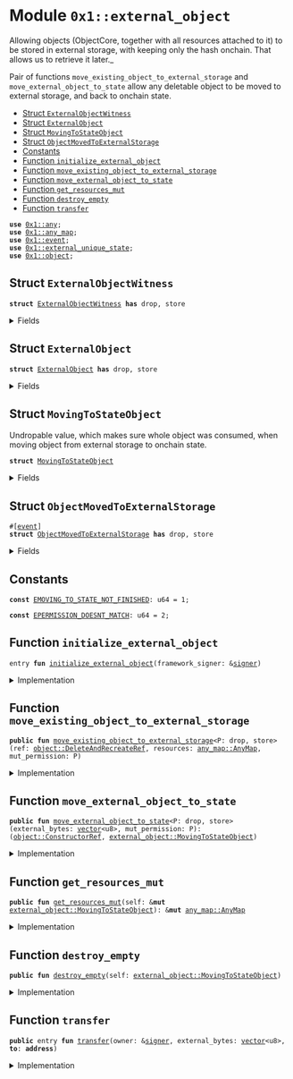 
<a id="0x1_external_object"></a>

# Module `0x1::external_object`

Allowing objects (ObjectCore, together with all resources attached to it) to be stored
in external storage, with keeping only the hash onchain. That allows us to retrieve it later._

Pair of functions <code>move_existing_object_to_external_storage</code> and <code>move_external_object_to_state</code>
allow any deletable object to be moved to external storage, and back to onchain state.


-  [Struct `ExternalObjectWitness`](#0x1_external_object_ExternalObjectWitness)
-  [Struct `ExternalObject`](#0x1_external_object_ExternalObject)
-  [Struct `MovingToStateObject`](#0x1_external_object_MovingToStateObject)
-  [Struct `ObjectMovedToExternalStorage`](#0x1_external_object_ObjectMovedToExternalStorage)
-  [Constants](#@Constants_0)
-  [Function `initialize_external_object`](#0x1_external_object_initialize_external_object)
-  [Function `move_existing_object_to_external_storage`](#0x1_external_object_move_existing_object_to_external_storage)
-  [Function `move_external_object_to_state`](#0x1_external_object_move_external_object_to_state)
-  [Function `get_resources_mut`](#0x1_external_object_get_resources_mut)
-  [Function `destroy_empty`](#0x1_external_object_destroy_empty)
-  [Function `transfer`](#0x1_external_object_transfer)


<pre><code><b>use</b> <a href="../../aptos-stdlib/doc/any.md#0x1_any">0x1::any</a>;
<b>use</b> <a href="../../aptos-stdlib/doc/any_map.md#0x1_any_map">0x1::any_map</a>;
<b>use</b> <a href="event.md#0x1_event">0x1::event</a>;
<b>use</b> <a href="external_unique_state.md#0x1_external_unique_state">0x1::external_unique_state</a>;
<b>use</b> <a href="object.md#0x1_object">0x1::object</a>;
</code></pre>



<a id="0x1_external_object_ExternalObjectWitness"></a>

## Struct `ExternalObjectWitness`



<pre><code><b>struct</b> <a href="external_object.md#0x1_external_object_ExternalObjectWitness">ExternalObjectWitness</a> <b>has</b> drop, store
</code></pre>



<details>
<summary>Fields</summary>


<dl>
<dt>
<code>dummy_field: bool</code>
</dt>
<dd>

</dd>
</dl>


</details>

<a id="0x1_external_object_ExternalObject"></a>

## Struct `ExternalObject`



<pre><code><b>struct</b> <a href="external_object.md#0x1_external_object_ExternalObject">ExternalObject</a> <b>has</b> drop, store
</code></pre>



<details>
<summary>Fields</summary>


<dl>
<dt>
<code>object_ref: <a href="object.md#0x1_object_CreateAtAddressRef">object::CreateAtAddressRef</a></code>
</dt>
<dd>
 Object address used when object is uncompressed
</dd>
<dt>
<code>resources: <a href="../../aptos-stdlib/doc/any_map.md#0x1_any_map_AnyMap">any_map::AnyMap</a></code>
</dt>
<dd>

</dd>
<dt>
<code>mut_permission: <a href="../../aptos-stdlib/doc/any.md#0x1_any_Any">any::Any</a></code>
</dt>
<dd>

</dd>
</dl>


</details>

<a id="0x1_external_object_MovingToStateObject"></a>

## Struct `MovingToStateObject`

Undropable value, which makes sure whole object was consumed,
when moving object from external storage to onchain state.


<pre><code><b>struct</b> <a href="external_object.md#0x1_external_object_MovingToStateObject">MovingToStateObject</a>
</code></pre>



<details>
<summary>Fields</summary>


<dl>
<dt>
<code>resources: <a href="../../aptos-stdlib/doc/any_map.md#0x1_any_map_AnyMap">any_map::AnyMap</a></code>
</dt>
<dd>

</dd>
</dl>


</details>

<a id="0x1_external_object_ObjectMovedToExternalStorage"></a>

## Struct `ObjectMovedToExternalStorage`



<pre><code>#[<a href="event.md#0x1_event">event</a>]
<b>struct</b> <a href="external_object.md#0x1_external_object_ObjectMovedToExternalStorage">ObjectMovedToExternalStorage</a> <b>has</b> drop, store
</code></pre>



<details>
<summary>Fields</summary>


<dl>
<dt>
<code>object_addr: <b>address</b></code>
</dt>
<dd>

</dd>
<dt>
<code><a href="../../aptos-stdlib/../move-stdlib/doc/hash.md#0x1_hash">hash</a>: u256</code>
</dt>
<dd>

</dd>
</dl>


</details>

<a id="@Constants_0"></a>

## Constants


<a id="0x1_external_object_EMOVING_TO_STATE_NOT_FINISHED"></a>



<pre><code><b>const</b> <a href="external_object.md#0x1_external_object_EMOVING_TO_STATE_NOT_FINISHED">EMOVING_TO_STATE_NOT_FINISHED</a>: u64 = 1;
</code></pre>



<a id="0x1_external_object_EPERMISSION_DOESNT_MATCH"></a>



<pre><code><b>const</b> <a href="external_object.md#0x1_external_object_EPERMISSION_DOESNT_MATCH">EPERMISSION_DOESNT_MATCH</a>: u64 = 2;
</code></pre>



<a id="0x1_external_object_initialize_external_object"></a>

## Function `initialize_external_object`



<pre><code>entry <b>fun</b> <a href="external_object.md#0x1_external_object_initialize_external_object">initialize_external_object</a>(framework_signer: &<a href="../../aptos-stdlib/../move-stdlib/doc/signer.md#0x1_signer">signer</a>)
</code></pre>



<details>
<summary>Implementation</summary>


<pre><code>entry <b>fun</b> <a href="external_object.md#0x1_external_object_initialize_external_object">initialize_external_object</a>(framework_signer: &<a href="../../aptos-stdlib/../move-stdlib/doc/signer.md#0x1_signer">signer</a>) {
    <a href="external_unique_state.md#0x1_external_unique_state_enable_external_storage_for_type">external_unique_state::enable_external_storage_for_type</a>&lt;<a href="external_object.md#0x1_external_object_ExternalObject">ExternalObject</a>, <a href="external_object.md#0x1_external_object_ExternalObjectWitness">ExternalObjectWitness</a>&gt;(framework_signer, <a href="external_object.md#0x1_external_object_ExternalObjectWitness">ExternalObjectWitness</a> {});
}
</code></pre>



</details>

<a id="0x1_external_object_move_existing_object_to_external_storage"></a>

## Function `move_existing_object_to_external_storage`



<pre><code><b>public</b> <b>fun</b> <a href="external_object.md#0x1_external_object_move_existing_object_to_external_storage">move_existing_object_to_external_storage</a>&lt;P: drop, store&gt;(ref: <a href="object.md#0x1_object_DeleteAndRecreateRef">object::DeleteAndRecreateRef</a>, resources: <a href="../../aptos-stdlib/doc/any_map.md#0x1_any_map_AnyMap">any_map::AnyMap</a>, mut_permission: P)
</code></pre>



<details>
<summary>Implementation</summary>


<pre><code><b>public</b> <b>fun</b> <a href="external_object.md#0x1_external_object_move_existing_object_to_external_storage">move_existing_object_to_external_storage</a>&lt;P: drop + store&gt;(ref: DeleteAndRecreateRef, resources: AnyMap, mut_permission: P) {
    <b>let</b> object_addr = ref.address_from_delete_and_recreate_ref();
    <b>let</b> object_ref = <a href="object.md#0x1_object_delete_and_can_recreate">object::delete_and_can_recreate</a>(ref);

    <b>let</b> compressed_object = <a href="external_object.md#0x1_external_object_ExternalObject">ExternalObject</a> {
        object_ref,
        resources,
        mut_permission: <a href="../../aptos-stdlib/doc/any.md#0x1_any_pack">any::pack</a>(mut_permission),
    };

    <b>let</b> <a href="../../aptos-stdlib/../move-stdlib/doc/hash.md#0x1_hash">hash</a> = <a href="external_unique_state.md#0x1_external_unique_state_move_to_external_storage">external_unique_state::move_to_external_storage</a>(compressed_object, &<a href="external_object.md#0x1_external_object_ExternalObjectWitness">ExternalObjectWitness</a> {});

    <a href="event.md#0x1_event_emit">event::emit</a>(<a href="external_object.md#0x1_external_object_ObjectMovedToExternalStorage">ObjectMovedToExternalStorage</a> {
        object_addr,
        <a href="../../aptos-stdlib/../move-stdlib/doc/hash.md#0x1_hash">hash</a>,
    });
}
</code></pre>



</details>

<a id="0x1_external_object_move_external_object_to_state"></a>

## Function `move_external_object_to_state`



<pre><code><b>public</b> <b>fun</b> <a href="external_object.md#0x1_external_object_move_external_object_to_state">move_external_object_to_state</a>&lt;P: drop, store&gt;(external_bytes: <a href="../../aptos-stdlib/../move-stdlib/doc/vector.md#0x1_vector">vector</a>&lt;u8&gt;, mut_permission: P): (<a href="object.md#0x1_object_ConstructorRef">object::ConstructorRef</a>, <a href="external_object.md#0x1_external_object_MovingToStateObject">external_object::MovingToStateObject</a>)
</code></pre>



<details>
<summary>Implementation</summary>


<pre><code><b>public</b> <b>fun</b> <a href="external_object.md#0x1_external_object_move_external_object_to_state">move_external_object_to_state</a>&lt;P: drop + store&gt;(external_bytes: <a href="../../aptos-stdlib/../move-stdlib/doc/vector.md#0x1_vector">vector</a>&lt;u8&gt;, mut_permission: P): (ConstructorRef, <a href="external_object.md#0x1_external_object_MovingToStateObject">MovingToStateObject</a>) {
    <b>let</b> <a href="external_object.md#0x1_external_object_ExternalObject">ExternalObject</a> {
        object_ref,
        resources,
        mut_permission: external_mut_perm,
    } = <a href="external_unique_state.md#0x1_external_unique_state_move_from_external_storage">external_unique_state::move_from_external_storage</a>&lt;<a href="external_object.md#0x1_external_object_ExternalObject">ExternalObject</a>, <a href="external_object.md#0x1_external_object_ExternalObjectWitness">ExternalObjectWitness</a>&gt;(external_bytes, &<a href="external_object.md#0x1_external_object_ExternalObjectWitness">ExternalObjectWitness</a> {});
    <b>assert</b>!(mut_permission == external_mut_perm.unpack(), <a href="external_object.md#0x1_external_object_EPERMISSION_DOESNT_MATCH">EPERMISSION_DOESNT_MATCH</a>);

    <b>let</b> constructor_ref = <a href="object.md#0x1_object_create_object_at_address_from_ref">object::create_object_at_address_from_ref</a>(object_ref);

    (constructor_ref, <a href="external_object.md#0x1_external_object_MovingToStateObject">MovingToStateObject</a> {
        resources: resources,
    })
}
</code></pre>



</details>

<a id="0x1_external_object_get_resources_mut"></a>

## Function `get_resources_mut`



<pre><code><b>public</b> <b>fun</b> <a href="external_object.md#0x1_external_object_get_resources_mut">get_resources_mut</a>(self: &<b>mut</b> <a href="external_object.md#0x1_external_object_MovingToStateObject">external_object::MovingToStateObject</a>): &<b>mut</b> <a href="../../aptos-stdlib/doc/any_map.md#0x1_any_map_AnyMap">any_map::AnyMap</a>
</code></pre>



<details>
<summary>Implementation</summary>


<pre><code><b>public</b> <b>fun</b> <a href="external_object.md#0x1_external_object_get_resources_mut">get_resources_mut</a>(self: &<b>mut</b> <a href="external_object.md#0x1_external_object_MovingToStateObject">MovingToStateObject</a>): &<b>mut</b> AnyMap {
    &<b>mut</b> self.resources
}
</code></pre>



</details>

<a id="0x1_external_object_destroy_empty"></a>

## Function `destroy_empty`



<pre><code><b>public</b> <b>fun</b> <a href="external_object.md#0x1_external_object_destroy_empty">destroy_empty</a>(self: <a href="external_object.md#0x1_external_object_MovingToStateObject">external_object::MovingToStateObject</a>)
</code></pre>



<details>
<summary>Implementation</summary>


<pre><code><b>public</b> <b>fun</b> <a href="external_object.md#0x1_external_object_destroy_empty">destroy_empty</a>(self: <a href="external_object.md#0x1_external_object_MovingToStateObject">MovingToStateObject</a>) {
    <b>assert</b>!(<a href="../../aptos-stdlib/doc/any_map.md#0x1_any_map_length">any_map::length</a>(&self.resources) == 0, <a href="external_object.md#0x1_external_object_EMOVING_TO_STATE_NOT_FINISHED">EMOVING_TO_STATE_NOT_FINISHED</a>);
    <b>let</b> <a href="external_object.md#0x1_external_object_MovingToStateObject">MovingToStateObject</a> {
        resources: _
    } = self;
}
</code></pre>



</details>

<a id="0x1_external_object_transfer"></a>

## Function `transfer`



<pre><code><b>public</b> entry <b>fun</b> <a href="external_object.md#0x1_external_object_transfer">transfer</a>(owner: &<a href="../../aptos-stdlib/../move-stdlib/doc/signer.md#0x1_signer">signer</a>, external_bytes: <a href="../../aptos-stdlib/../move-stdlib/doc/vector.md#0x1_vector">vector</a>&lt;u8&gt;, <b>to</b>: <b>address</b>)
</code></pre>



<details>
<summary>Implementation</summary>


<pre><code><b>public</b> entry <b>fun</b> <a href="external_object.md#0x1_external_object_transfer">transfer</a>(owner: &<a href="../../aptos-stdlib/../move-stdlib/doc/signer.md#0x1_signer">signer</a>, external_bytes: <a href="../../aptos-stdlib/../move-stdlib/doc/vector.md#0x1_vector">vector</a>&lt;u8&gt;, <b>to</b>: <b>address</b>) {
    <b>let</b> <a href="external_object.md#0x1_external_object_ExternalObject">ExternalObject</a> {
        object_ref,
        resources,
        mut_permission,
    } = <a href="external_unique_state.md#0x1_external_unique_state_move_from_external_storage">external_unique_state::move_from_external_storage</a>&lt;<a href="external_object.md#0x1_external_object_ExternalObject">ExternalObject</a>, <a href="external_object.md#0x1_external_object_ExternalObjectWitness">ExternalObjectWitness</a>&gt;(external_bytes, &<a href="external_object.md#0x1_external_object_ExternalObjectWitness">ExternalObjectWitness</a> {});

    <b>let</b> constructor_ref = <a href="object.md#0x1_object_create_object_at_address_from_ref">object::create_object_at_address_from_ref</a>(object_ref);

    <a href="object.md#0x1_object_transfer">object::transfer</a>&lt;ObjectCore&gt;(owner, constructor_ref.object_from_constructor_ref(), <b>to</b>);

    <b>let</b> object_ref = <a href="object.md#0x1_object_delete_and_can_recreate">object::delete_and_can_recreate</a>(constructor_ref.generate_delete_and_recreate_ref());
    <b>let</b> compressed_object = <a href="external_object.md#0x1_external_object_ExternalObject">ExternalObject</a> {
        object_ref,
        resources,
        mut_permission,
    };

    <a href="external_unique_state.md#0x1_external_unique_state_move_to_external_storage">external_unique_state::move_to_external_storage</a>(compressed_object, &<a href="external_object.md#0x1_external_object_ExternalObjectWitness">ExternalObjectWitness</a> {});
}
</code></pre>



</details>


[move-book]: https://aptos.dev/move/book/SUMMARY
